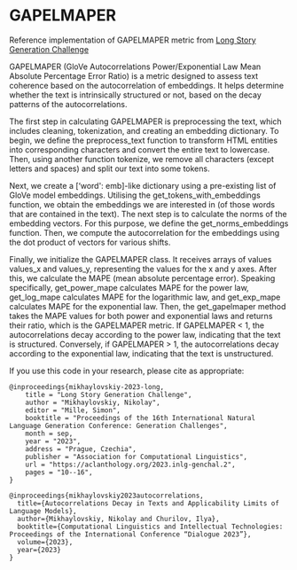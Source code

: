 # GAPELMAPER
Reference implementation of GAPELMAPER metric from [Long Story Generation Challenge](https://aclanthology.org/2023.inlg-genchal.2.pdf)

GAPELMAPER (GloVe Autocorrelations Power/Exponential Law Mean Absolute Percentage Error Ratio) is a metric designed to assess text coherence based on the autocorrelation of embeddings. It helps determine whether the text is intrinsically structured or not, based on the decay patterns of the autocorrelations.


The first step in calculating GAPELMAPER is preprocessing the text, which includes cleaning, tokenization, and creating an embedding dictionary. To begin, we define the preprocess_text function to transform HTML  entities into corresponding characters and convert the entire text to lowercase. Then, using another function tokenize, we remove all characters (except letters and spaces) and split our text into some tokens.

Next, we create a \[‘word': emb\]-like dictionary using a pre-existing list of GloVe model embeddings. Utilising the get_tokens_with_embeddings function, we obtain the embeddings we are interested in (of those words that are contained in the text). The next step is to calculate the norms of the embedding vectors. For this purpose, we define the get_norms_embeddings function. Then, we compute the autocorrelation for the embeddings using the dot product of vectors for various shifts.

Finally, we initialize the GAPELMAPER class. It receives arrays of values values_x and values_y, representing the values for the x and y axes. After this, we calculate the MAPE (mean absolute percentage error). Speaking specifically, get_power_mape calculates MAPE for the power law, get_log_mape calculates MAPE for the logarithmic law, and get_exp_mape calculates MAPE for the exponential law.
Then, the get_gapelmaper method takes the MAPE values for both power and exponential laws and returns their ratio, which is the GAPELMAPER metric. If GAPELMAPER < 1, the autocorrelations decay according to the power law, indicating that the text is structured. Conversely, if GAPELMAPER > 1, the autocorrelations decay according to the exponential law, indicating that the text is unstructured.

If you use this code  in your research, please cite as appropriate:

```
@inproceedings{mikhaylovskiy-2023-long,
    title = "Long Story Generation Challenge",
    author = "Mikhaylovskiy, Nikolay",
    editor = "Mille, Simon",
    booktitle = "Proceedings of the 16th International Natural Language Generation Conference: Generation Challenges",
    month = sep,
    year = "2023",
    address = "Prague, Czechia",
    publisher = "Association for Computational Linguistics",
    url = "https://aclanthology.org/2023.inlg-genchal.2",
    pages = "10--16",
}

@inproceedings{mikhaylovskiy2023autocorrelations,
  title={Autocorrelations Decay in Texts and Applicability Limits of Language Models},
  author={Mikhaylovskiy, Nikolay and Churilov, Ilya},
  booktitle={Computational Linguistics and Intellectual Technologies: Proceedings of the International Conference “Dialogue 2023”},
  volume={2023},
  year={2023}
}
